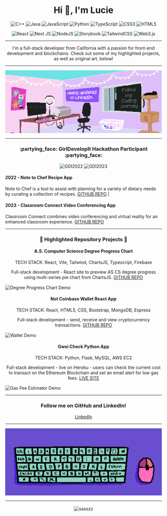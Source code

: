 <h1 align="center">Hi 👋, I'm Lucie</h1>

<div align="center">
  
![C++](https://img.shields.io/badge/c++-%2300599C.svg?style=for-the-badge&logo=c%2B%2B&logoColor=white)
![Java](https://img.shields.io/badge/java-%23ED8B00.svg?style=for-the-badge&logo=openjdk&logoColor=white)
![JavaScript](https://img.shields.io/badge/javascript-%23323330.svg?style=for-the-badge&logo=javascript&logoColor=%23F7DF1E)
![Python](https://img.shields.io/badge/python-3670A0?style=for-the-badge&logo=python&logoColor=ffdd54)
![TypeScript](https://img.shields.io/badge/typescript-%23007ACC.svg?style=for-the-badge&logo=typescript&logoColor=white)
![CSS3](https://img.shields.io/badge/css3-%231572B6.svg?style=for-the-badge&logo=css3&logoColor=white)
![HTML5](https://img.shields.io/badge/html5-%23E34F26.svg?style=for-the-badge&logo=html5&logoColor=white)

![React](https://img.shields.io/badge/react-%2320232a.svg?style=for-the-badge&logo=react&logoColor=%2361DAFB)
![Next JS](https://img.shields.io/badge/Next-black?style=for-the-badge&logo=next.js&logoColor=white)
![NodeJS](https://img.shields.io/badge/node.js-6DA55F?style=for-the-badge&logo=node.js&logoColor=white)
![Storybook](https://img.shields.io/badge/-Storybook-FF4785?style=for-the-badge&logo=storybook&logoColor=white)
![TailwindCSS](https://img.shields.io/badge/tailwindcss-%2338B2AC.svg?style=for-the-badge&logo=tailwind-css&logoColor=white)
![Web3.js](https://img.shields.io/badge/web3.js-F16822?style=for-the-badge&logo=web3.js&logoColor=white)

</div>

<hr>

<p align="center"> I'm a full-stack developer from California with a passion for front-end development and blockchains. Check out some of my highlighted projects, as well as original art, below! </p>
<hr>

<img src="pixel-art-room-gif.gif" alt="Pixel Art Room">  

<hr>

<h3 align="center">:partying_face: GirlDevelopIt Hackathon Participant :partying_face:</h3>
<div align="center">
  <img src="https://github.com/sasszz/sasszz/assets/95937955/286ec957-e8c8-4088-91f8-46af0454519e" width="100" height="100" alt="GDI2022">
  <img src="https://github.com/sasszz/sasszz/assets/95937955/87cf1fc4-d673-4f8c-be9c-a08e50a9aabf" width="100" height="100" alt="GDI2023">
</div>

<h4>2022 - Note to Chef Recipe App</h4>
<p>Note to Chef is a tool to assist with planning for a variety of dietary needs by curating a collection of recipes.
<a href="https://github.com/tinalr/recipebox-gdihackathon2022" target="_blank" rel="noopener noreferrer">GITHUB REPO</a>
<span> | </span>

<h4>2023 - Classroom Connect Video Conferencing App</h4>
<p>Classroom Connect combines video conferencing and virtual reality for an enhanced classroom experience.
<a href="https://github.com/sasszz/classroom-connect-mern" target="_blank" rel="noopener noreferrer">GITHUB REPO</a>
<span>

<hr>

<h3 align="center">🌱 Highlighted Repository Projects 🌱</h3>

<h4 align="center">A.S. Computer Science Degree Progress Chart </h4> 
  <p align="center">TECH STACK: React, Vite, Tailwind, ChartsJS, Typescript, Firebase </p>
  <p align="center">Full-stack development - React site to preview AS CS degree progress using multi-series pie chart from ChartsJS. 
  <a href="https://github.com/sasszz/degree-progress" target="_blank" rel="noopener noreferrer">GITHUB REPO</a></p>
  <img align="center" src="dpc-demo.gif" alt="Degree Progress Chart Demo"
 
<hr>

<h4 align="center">Not Coinbase Wallet React App</h4> 
  <p align="center">TECH STACK: React, HTML5, CSS, Bootstrap, MongoDB, Express </p>
  <p align="center">Full-stack development - send, receive and view cryptocurrency transactions. 
  <a href="https://github.com/sasszz/self-custody-wallet-react-app" target="_blank" rel="noopener noreferrer">GITHUB REPO</a></p>
  <img align="center" src="ncb-demo.gif" alt="Wallet Demo"
 
<hr>
 
<h4 align="center">Gwei Check Python App</h4> 
<p align="center">TECH STACK: Python, Flask, MySQL, AWS EC2 </p>
<p align="center">Full-stack development - live on Heroku - users can check the current cost to transact on the Ethereum Blockchain and set an email alert for low gas fees. 
<a href="https://www.gweicheck.app" target="_blank" rel="noopener noreferrer">LIVE SITE</a></p>
<img align="center" src="demo.gif" alt="Gas Fee Estimator Demo"
 <hr>
  
<hr>

<h3 align="center">Follow me on GitHub and LinkedIn!</h3>
<p align="center"><a href="https://www.linkedin.com/in/lucie-c-sasszz" target="_blank" rel="noreferrer">LinkedIn</a></h3>
<hr>


<img src="pixel-art-keyboard.gif" alt="Pixel Art Keyboard Gif">

<hr>

<p align="center"> 

<p align="center"><img align="center" src="https://github-readme-streak-stats.herokuapp.com/?user=sasszz&" alt="sasszz" /></p>
